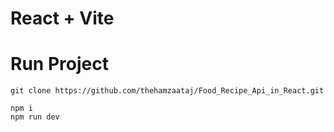 
# React + Vite
# Run Project 

```
git clone https://github.com/thehamzaataj/Food_Recipe_Api_in_React.git
````
```
npm i
npm run dev
```

